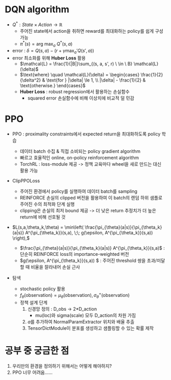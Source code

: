 # DQN algorithm
- $Q^*: State \times Action \rightarrow \mathbb{R}$
    - 주어진 state에서 action을 취하면 reward를 최대화하는 policy를 쉽게 구성 가능
    - $\pi^*(s) = \arg\!\max_a \ Q^*(s, a)$
- error : $\delta = Q(s, a) - (r + \gamma \max_a' Q(s', a))$
- error 최소화를 위해 **Huber Loss** 활용
    - $\mathcal{L} = \frac{1}{|B|}\sum_{(s, a, s', r) \ \in \ B} \mathcal{L}(\delta)$
    - $\text{where} \quad \mathcal{L}(\delta) = \begin{cases}
     \frac{1}{2}{\delta^2}  & \text{for } |\delta| \le 1, \\
     |\delta| - \frac{1}{2} & \text{otherwise.}
   \end{cases}$
    - **Huber Loss** : robust regression에서 활용하는 손실함수
        - squared error 손실함수에 비해 이상치에 비교적 덜 민감

# PPO

- PPO : proximality constraints에서 expected return을 최대화하도록 policy 학습
    -  데이터 batch 수집 & 직접 소비되는 policy gradient algorithm
    -  빠르고 효율적인 online, on-policy reinforcement algorithm
    -  TorchRL : loss-module 제공 -> 정책 교육마다 wheel을 새로 만드는 대신 활용 가능

- ClipPPOLoss
    -  주어진 환경에서 policy를 실행하여 데이터 batch를 sampling
    -  REINFORCE 손실의 clipped 버전을 활용하여 이 batch의 랜덤 하위 샘플로 주어진 수의 최적화 단계 실행
    -  clipping은 손실의 최저 bound 제공 -> 더 낮은 return 추정치가 더 높은 return에 비해 선호될 것 

- $L(s,a,\theta_k,\theta) = \min\left(
    \frac{\pi_{\theta}(a|s)}{\pi_{\theta_k}(a|s)}  A^{\pi_{\theta_k}}(s,a), \;\;
    g(\epsilon, A^{\pi_{\theta_k}}(s,a))
    \right),$
    - $\frac{\pi_{\theta}(a|s)}{\pi_{\theta_k}(a|s)}  A^{\pi_{\theta_k}}(s,a)$ : 단순히 REINFORCE loss의 importance-weighted 버전
    - $g(\epsilon, A^{\pi_{\theta_k}}(s,a))
    $ : 주어진 threshold 쌍을 초과/미달할 때 비율을 잘라내어 손실 근사

- 탐색
    - stochastic policy 활용
    - $f_{\theta}(\text{observation}) = \mu_{\theta}(\text{observation}), \sigma^{+}_{\theta}(\text{observation})$
    - 정책 설계 단계
        1. 신경망 정의 : D_obs -> 2*D_action
            - mu(loc)와 sigma(scale) 모두 D_action의 차원 가짐
        2. $a$를 추가하여 NormalParamExtractor 위치와 배율 추출
        3. TensorDictModule이 분포를 생성하고 샘플링할 수 있는 확률 제작

# 공부 중 궁금한 점

1. 우리만의 환경을 정의하기 위해서는 어떻게 해야하지?
2. PPO 너무 어려움......